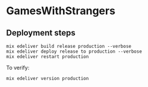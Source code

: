 # GamesWithStrangers

## Deployment steps
```
mix edeliver build release production --verbose
mix edeliver deploy release to production --verbose
mix edeliver restart production
```

To verify:
```
mix edeliver version production
```
